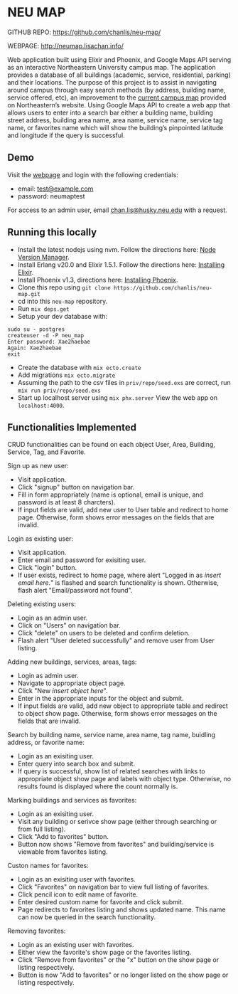 # NEU MAP
GITHUB REPO: https://github.com/chanlis/neu-map/

WEBPAGE: http://neumap.lisachan.info/

Web application built using Elixir and Phoenix, and Google Maps API serving as an interactive Northeastern University campus map. The application provides a database of all buildings (academic, service, residential, parking) and their locations. The purpose of this project is to assist in navigating around campus through easy search methods (by address, building name, service offered, etc), an improvement to the [current campus map](https://www.northeastern.edu/campusmap/map/index.html) provided on Northeastern’s website. Using Google Maps API to create a web app that allows users to enter into a search bar either a building name, building street address, building area name, area name, service name, service tag name, or favorites name which will show the building’s pinpointed latitude and longitude if the query is successful.

## Demo
Visit the [webpage](http://neumap.lisachan.info/) and login with the following credentials:
- email: test@example.com
- password: neumaptest

For access to an admin user, email [chan.lis@husky.neu.edu](mailto:chan.lis@husky.neu.edu) with a request.

## Running this locally
- Install the latest nodejs using nvm. Follow the directions here: [Node Version Manager](https://github.com/creationix/nvm).
- Install Erlang v20.0 and Elixir 1.5.1. Follow the directions here: [Installing Elixir](https://elixir-lang.org/install.html).
- Install Phoenix v1.3, directions here: [Installing Phoenix](https://hexdocs.pm/phoenix/installation.html).
- Clone this repo using `git clone https://github.com/chanlis/neu-map.git`
- cd into this `neu-map` repository. 
- Run `mix deps.get`
- Setup your dev database with:
````
sudo su - postgres 
createuser -d -P neu_map
Enter password: Xae2haebae
Again: Xae2haebae
exit
````
- Create the database with `mix ecto.create`
- Add migrations `mix ecto.migrate`
- Assuming the path to the csv files in `priv/repo/seed.exs` are correct, run `mix run priv/repo/seed.exs`
- Start up localhost server using `mix phx.server`
View the web app on `localhost:4000`.

## Functionalities Implemented
CRUD functionalities can be found on each object User, Area, Building, Service, Tag, and Favorite.

Sign up as new user:
- Visit application.
- Click "signup" button on navigation bar.
- Fill in form appropriately (name is optional, email is unique, and password is at least 8 charcters).
- If input fields are valid, add new user to User table and redirect to home page. Otherwise, form shows error messages on the fields that are invalid.

Login as existing user:
- Visit application.
- Enter email and password for exisiting user.
- Click "login" button.
- If user exists, redirect to home page, where alert "Logged in as *insert email here.*" is flashed and search functionality is shown. Otherwise, flash alert "Email/password not found".

Deleting existing users:
- Login as an admin user.
- Click on "Users" on navigation bar.
- Click "delete" on users to be deleted and confirm deletion.
- Flash alert "User deleted successfully" and remove user from User listing.

Adding new buildings, services, areas, tags:
- Login as admin user.
- Navigate to appropriate object page.
- Click "New *insert object here*".
- Enter in the appropriate inputs for the object and submit.
- If input fields are valid, add new object to appropriate table and redirect to object show page. Otherwise, form shows error messages on the fields that are invalid.

Search by building name, service name, area name, tag name, buidling address, or favorite name:
- Login as an exisiting user.
- Enter query into search box and submit.
- If query is successful, show list of related searches with links to appropriate object show page and labels with object type. Otherwise, no results found is displayed where the count normally is.

Marking buildings and services as favorites:
- Login as an exisiting user.
- Visit any building or serivce show page (either through searching or from full listing).
- Click "Add to favorites" button.
- Button now shows "Remove from favorites" and building/service is viewable from favorites listing.

Custon names for favorites:
- Login as an exisiting user with favorites.
- Click "Favorites" on navigation bar to view full listing of favorites.
- Click pencil icon to edit name of favorite.
- Enter desired custom name for favorite and click submit.
- Page redirects to favorites listing and shows updated name. This name can now be queried in the search functionality.

Removing favorites:
- Login as an existing user with favorites.
- Either view the favorite's show page or the favorites listing.
- Click "Remove from favorites" or the "x" button on the show page or listing respectively.
- Button is now "Add to favorites" or no longer listed on the show page or listing respectively.
